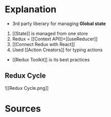 # Explanation
- 3rd party liberary for managing **Global state**
1. [[State]] is managed from one store
2. Redux = [[Context API]]+[[useReducer]] 
3. [[Connect Redux with React]]
4. Used [[Action Creators]] for typing actions 
- [[Redux Toolkit]] is its best practices

## Redux Cycle

![[Redux Cycle.png]]

# Sources
